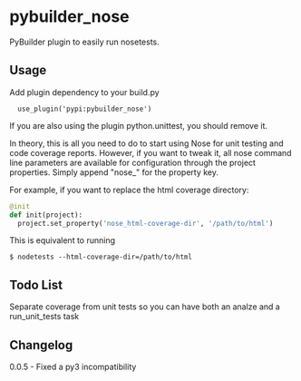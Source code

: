 # pybuilder_nose

PyBuilder plugin to easily run nosetests.

## Usage

Add plugin dependency to your build.py

```
  use_plugin('pypi:pybuilder_nose')
```

If you are also using the plugin python.unittest, you should remove it.

In theory, this is all you need to do to start using Nose for unit testing and code coverage reports. However, if you want to tweak it, all nose command line parameters are available for configuration through the project properties. Simply append "nose_" for the property key.

For example, if you want to replace the html coverage directory:

```python
@init
def init(project):
  project.set_property('nose_html-coverage-dir', '/path/to/html')
```

This is equivalent to running

```
$ nodetests --html-coverage-dir=/path/to/html
```

## Todo List
Separate coverage from unit tests so you can have both an analze and a run_unit_tests task

## Changelog

0.0.5 - Fixed a py3 incompatibility


